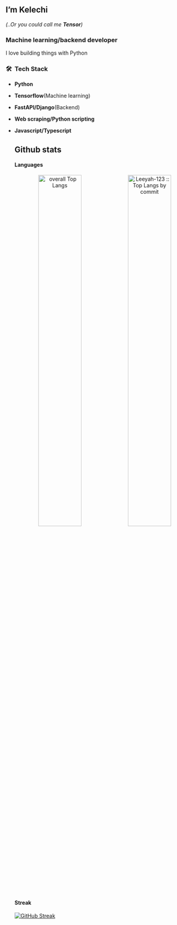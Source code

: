 ## I’m Kelechi 
*(..Or you could call me **Tensor**)*

### Machine learning/backend developer

I love building things with Python

### 🛠 &nbsp;Tech Stack
* **Python**
* **Tensorflow**(Machine learning)
* **FastAPI/Django**(Backend)
* **Web scraping/Python scripting**
* **Javascript/Typescript**


  <div>
    <h2 align="left"> Github stats </h2>
    <h4 align="left"> Languages </h4>
        <p align="center">
          <img width="49%" src="https://github-readme-stats.vercel.app/api/top-langs/?username=kelechi-c&langs_count=6&theme=dark&layout=compact&hide_border=false"
          alt="overall Top Langs " />
         <img width="49%" src="https://github-profile-summary-cards.vercel.app/api/cards/most-commit-language?username=kelechi-c&theme=dark&layout=compact&hide_border=true"
          alt="Leeyah-123 :: Top Langs by commit" />
      </p>
    <h4 align="left"> Streak </h4>
      <a href="https://git.io/streak-stats"><img src="https://github-readme-streak-stats.herokuapp.com?user=kelechi-c&theme=highcontrast&border_radius=4.6" alt="GitHub Streak" /></a>
</div>


  
<!-- </details> -->

<!---
ChibuzoKelechi/ChibuzoKelechi is a ✨ special ✨ repository because its `README.md` (this file) appears on your GitHub profile.
You can click the Preview link to take a look at your changes.
--->
